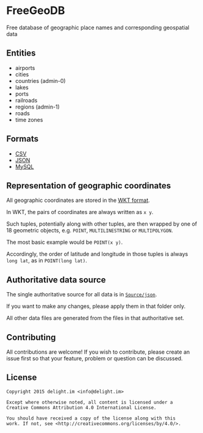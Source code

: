 # FreeGeoDB

Free database of geographic place names and corresponding geospatial data

## Entities

 * airports
 * cities
 * countries (admin-0)
 * lakes
 * ports
 * railroads
 * regions (admin-1)
 * roads
 * time zones

## Formats

 * [CSV](Distribution/CSV/)
 * [JSON](Distribution/JSON/)
 * [MySQL](Distribution/MySQL/)

## Representation of geographic coordinates

All geographic coordinates are stored in the [WKT format](https://en.wikipedia.org/wiki/Well-known_text).

In WKT, the pairs of coordinates are always written as `x y`.

Such tuples, potentially along with other tuples, are then wrapped by one of 18 geometric objects, e.g. `POINT`, `MULTILINESTRING` or `MULTIPOLYGON`.

The most basic example would be `POINT(x y)`.

Accordingly, the order of latitude and longitude in those tuples is always `long lat`, as in `POINT(long lat)`.

## Authoritative data source

The single authoritative source for all data is in [`Source/json`](Source/json).

If you want to make any changes, please apply them in that folder only.

All other data files are generated from the files in that authoritative set.

## Contributing

All contributions are welcome! If you wish to contribute, please create an issue first so that your feature, problem or question can be discussed.

## License

```
Copyright 2015 delight.im <info@delight.im>

Except where otherwise noted, all content is licensed under a
Creative Commons Attribution 4.0 International License.

You should have received a copy of the license along with this
work. If not, see <http://creativecommons.org/licenses/by/4.0/>.
```
